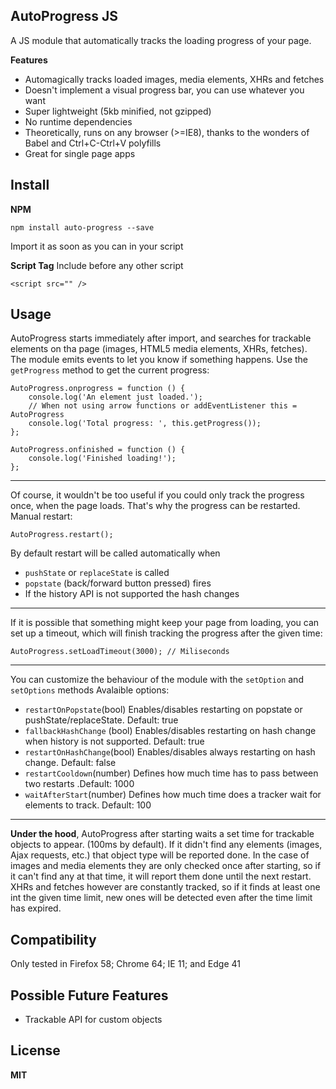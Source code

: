 ## **AutoProgress JS**

A JS module that automatically tracks the loading progress of your page.

**Features**
 - Automagically tracks loaded images, media elements, XHRs and fetches
 - Doesn't implement a visual progress bar, you can use whatever you want
 - Super lightweight (5kb minified, not gzipped)
 - No runtime dependencies
 - Theoretically, runs on any browser (>=IE8), thanks to the wonders of Babel and Ctrl+C-Ctrl+V polyfills
 - Great for single page apps

## **Install**

**NPM**

    npm install auto-progress --save

Import it as soon as you can in your script

**Script Tag**
Include before any other script

    <script src="" />

## Usage
AutoProgress starts immediately after import, and searches for trackable elements on tha page (images, HTML5 media elements, XHRs, fetches).
The module emits events to let you know if something happens. Use the `getProgress` method to get the current progress:

    AutoProgress.onprogress = function () {
		console.log('An element just loaded.');
		// When not using arrow functions or addEventListener this = AutoProgress
		console.log('Total progress: ', this.getProgress());
	};

	AutoProgress.onfinished = function () {
		console.log('Finished loading!');
	};


----------


Of course, it wouldn't be too useful if you could only track the progress once, when the page loads. That's why the progress can be restarted. Manual restart:

    AutoProgress.restart();
By default restart will be called automatically when

 - `pushState` or `replaceState` is called
 - `popstate` (back/forward button pressed) fires
 - If the history API is not supported the hash changes


----------

If it is possible that something might keep your page from loading, you can set up a timeout, which will finish tracking the progress after the given time:

    AutoProgress.setLoadTimeout(3000); // Miliseconds

----------


You can customize the behaviour of the module with the `setOption` and  `setOptions` methods
Avalaible options:

 - `restartOnPopstate`(bool) Enables/disables restarting on popstate or pushState/replaceState. Default: true
 - `fallbackHashChange` (bool) Enables/disables restarting on hash change when history is not supported. Default: true
 - `restartOnHashChange`(bool) Enables/disables always restarting on hash change. Default: false
 - `restartCooldown`(number) Defines how much time has to pass between two restarts .Default: 1000
 - `waitAfterStart`(number) Defines how much time does a tracker wait for elements to track. Default: 100


----------


**Under the hood**, AutoProgress after starting waits a set time for trackable objects to appear. (100ms by default). If it didn't find any elements (images, Ajax requests, etc.) that object type will be reported done. In the case of images and media elements they are only checked once after starting, so if it can't find any at that time, it will report them done until the next restart. XHRs and fetches however are constantly tracked, so if it finds at least one int the given time limit, new ones will be detected even after the time limit has expired.
## Compatibility
Only tested in Firefox 58; Chrome 64; IE 11; and Edge 41
## Possible Future Features

 - Trackable API for custom objects

## License
**MIT**
